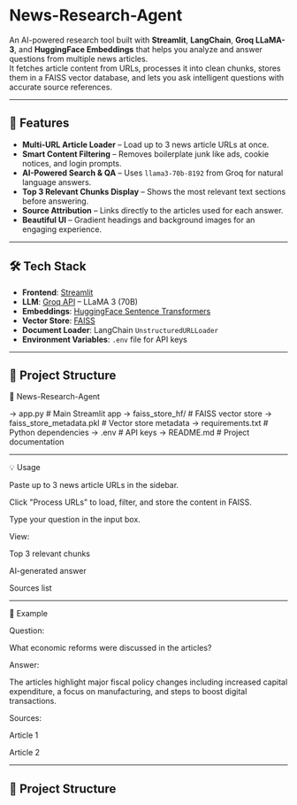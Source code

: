 # News-Research-Agent

An AI-powered research tool built with **Streamlit**, **LangChain**, **Groq LLaMA-3**, and **HuggingFace Embeddings** that helps you analyze and answer questions from multiple news articles.  
It fetches article content from URLs, processes it into clean chunks, stores them in a FAISS vector database, and lets you ask intelligent questions with accurate source references.

---

## 🚀 Features

- **Multi-URL Article Loader** – Load up to 3 news article URLs at once.
- **Smart Content Filtering** – Removes boilerplate junk like ads, cookie notices, and login prompts.
- **AI-Powered Search & QA** – Uses `llama3-70b-8192` from Groq for natural language answers.
- **Top 3 Relevant Chunks Display** – Shows the most relevant text sections before answering.
- **Source Attribution** – Links directly to the articles used for each answer.
- **Beautiful UI** – Gradient headings and background images for an engaging experience.

---

## 🛠️ Tech Stack

- **Frontend**: [Streamlit](https://streamlit.io/)
- **LLM**: [Groq API](https://groq.com/) – LLaMA 3 (70B)
- **Embeddings**: [HuggingFace Sentence Transformers](https://huggingface.co/sentence-transformers/all-MiniLM-L6-v2)
- **Vector Store**: [FAISS](https://github.com/facebookresearch/faiss)
- **Document Loader**: LangChain `UnstructuredURLLoader`
- **Environment Variables**: `.env` file for API keys

---

## 📂 Project Structure

📁 News-Research-Agent

-> app.py # Main Streamlit app
-> faiss_store_hf/ # FAISS vector store
-> faiss_store_metadata.pkl # Vector store metadata
-> requirements.txt # Python dependencies
-> .env # API keys
-> README.md # Project documentation

---
💡 Usage

Paste up to 3 news article URLs in the sidebar.

Click "Process URLs" to load, filter, and store the content in FAISS.

Type your question in the input box.

View:

Top 3 relevant chunks

AI-generated answer

Sources list

--- 

📜 Example

Question:

What economic reforms were discussed in the articles?

Answer:

The articles highlight major fiscal policy changes including increased capital expenditure, a focus on manufacturing, and steps to boost digital transactions.

Sources:

Article 1

Article 2


---

## 📂 Project Structure
